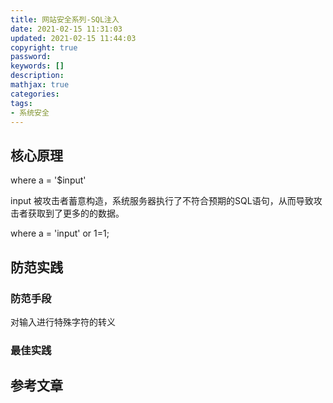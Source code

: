 ```yaml
---
title: 网站安全系列-SQL注入
date: 2021-02-15 11:31:03
updated: 2021-02-15 11:44:03
copyright: true
password:
keywords: []
description: 
mathjax: true
categories:
tags:
- 系统安全
---
```


## 核心原理

where a = '$input'

input 被攻击者蓄意构造，系统服务器执行了不符合预期的SQL语句，从而导致攻击者获取到了更多的的数据。

where a = 'input' or 1=1;

## 防范实践

### 防范手段

对输入进行特殊字符的转义

### 最佳实践

## 参考文章
